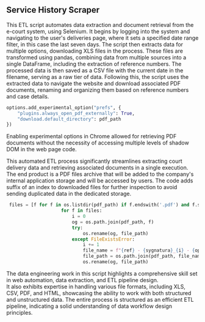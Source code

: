 ## Service History Scraper

This ETL script automates data extraction and document retrieval from the e-court system, using Selenium. It begins by logging into the system and navigating to the user's deliveries page, where it sets a specified date range filter, in this case the last seven days. The script then extracts data for multiple options, downloading XLS files in the process. These files are transformed using pandas, combining data from multiple sources into a single DataFrame, including the extraction of reference numbers. The processed data is then saved as a CSV file with the current date in the filename, serving as a raw tier of data. Following this, the script uses the extracted data to navigate the website and download associated PDF documents, renaming and organizing them based on reference numbers and case details.
```python
options.add_experimental_option("prefs", {
    "plugins.always_open_pdf_externally": True,
    "download.default_directory": pdf_path
})
```
Enabling experimental options in Chrome allowed for retrieving PDF documents without the necessity of accessing multiple levels of shadow DOM in the web page code.

This automated ETL process significantly streamlines extracting court delivery data and retrieving associated documents in a single execution. The end product is a PDF files archive that will be added to the company's internal application storage and will be accessed by users. The code adds suffix of an index to downloaded files for further inspection to avoid sending duplicated data in the dedicated storage.
```python
 files = [f for f in os.listdir(pdf_path) if f.endswith('.pdf') and f.startswith('plik')]
                    for f in files:
                        i = 0
                        og = os.path.join(pdf_path, f)
                        try:
                            os.rename(og, file_path)
                        except FileExistsError:
                            i += 1
                            file_name = f"{ref} - {sygnatura}_{i} - {opis}.pdf"
                            file_path = os.path.join(pdf_path, file_name)
                            os.rename(og, file_path)
```
The data engineering work in this script highlights a comprehensive skill set in web automation, data extraction, and ETL pipeline design.<br> It also exhibits expertise in handling various file formats, including XLS, CSV, PDF, and HTML, showcasing the ability to work with both structured and unstructured data. The entire process is structured as an efficient ETL pipeline, indicating a solid understanding of data workflow design principles.
